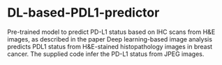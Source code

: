 # DL-based-PDL1-predictor
Pre-trained model to predict PD-L1 status based on IHC scans from H&E images, as described in the paper Deep learning-based image analysis predicts PDL1 status from H&E-stained histopathology images in breast cancer.
The supplied code infer the PD-L1 status from JPEG images.
